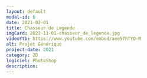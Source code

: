 ```yaml
---
layout: default
modal-id: 6
date: 2021-02-01
title: Chasseur de Legende
imgCard: 2021-11-01-chasseur_de_legende.jpg
videoYtb: https://www.youtube.com/embed/aee57hTYQ-M
alt: Projet Générique
project-date: 2021
category: 2D
logiciel: PhotoShop
description:
---
```

